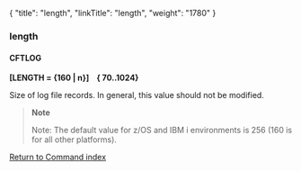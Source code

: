 {
    "title": "length",
    "linkTitle": "length",
    "weight": "1780"
}<span id="length"></span>

### length

#### CFTLOG

****[LENGTH = {160 &#124; n}]    { 70..1024}****

Size of log file records. In general, this value should not be modified.

> **Note**
>
> Note: The default value for z/OS and IBM i environments is 256 (160 is for all other platforms).

[Return to Command index](../../)
